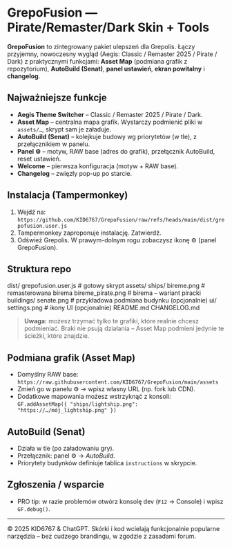 # GrepoFusion — Pirate/Remaster/Dark Skin + Tools

**GrepoFusion** to zintegrowany pakiet ulepszeń dla Grepolis. Łączy przyjemny, nowoczesny wygląd (Aegis: Classic / Remaster 2025 / Pirate / Dark) z praktycznymi funkcjami: **Asset Map** (podmiana grafik z repozytorium), **AutoBuild (Senat)**, **panel ustawień**, **ekran powitalny** i **changelog**.

## Najważniejsze funkcje

- **Aegis Theme Switcher** – Classic / Remaster 2025 / Pirate / Dark.
- **Asset Map** – centralna mapa grafik. Wystarczy podmienić pliki w `assets/…`, skrypt sam je załaduje.
- **AutoBuild (Senat)** – kolejkuje budowy wg priorytetów (w tle), z przełącznikiem w panelu.
- **Panel ⚙** – motyw, RAW base (adres do grafik), przełącznik AutoBuild, reset ustawień.
- **Welcome** – pierwsza konfiguracja (motyw + RAW base).
- **Changelog** – zwięzły pop-up po starcie.

## Instalacja (Tampermonkey)

1. Wejdź na:  
   `https://github.com/KID6767/GrepoFusion/raw/refs/heads/main/dist/grepofusion.user.js`
2. Tampermonkey zaproponuje instalację. Zatwierdź.
3. Odśwież Grepolis. W prawym-dolnym rogu zobaczysz ikonę ⚙ (panel GrepoFusion).

## Struktura repo

dist/
grepofusion.user.js # gotowy skrypt
assets/
ships/
bireme.png # remasterowana birema
bireme_pirate.png # birema – wariant piracki
buildings/
senate.png # przykładowa podmiana budynku (opcjonalnie)
ui/
settings.png # ikony UI (opcjonalnie)
README.md
CHANGELOG.md

> **Uwaga:** możesz trzymać tylko te grafiki, które realnie chcesz podmieniać. Braki nie psują działania – Asset Map podmieni jedynie te ścieżki, które znajdzie.

## Podmiana grafik (Asset Map)

- Domyślny RAW base:  
  `https://raw.githubusercontent.com/KID6767/GrepoFusion/main/assets`
- Zmień go w panelu ⚙ → wpisz własny URL (np. fork lub CDN).
- Dodatkowe mapowania możesz wstrzyknąć z konsoli:  
  `GF.addAssetMap({ "ships/lightship.png": "https://…/mój_lightship.png" })`

## AutoBuild (Senat)

- Działa w tle (po załadowaniu gry).  
- Przełącznik: panel ⚙ → *AutoBuild*.  
- Priorytety budynków definiuje tablica `instructions` w skrypcie.

## Zgłoszenia / wsparcie

- PRO tip: w razie problemów otwórz konsolę dev (`F12` → Console) i wpisz `GF.debug()`.

---

© 2025 KID6767 & ChatGPT. Skórki i kod wcielają funkcjonalnie popularne narzędzia – bez cudzego brandingu, w zgodzie z zasadami forum.
